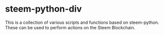 # steem-python-div
This is a collection of various scripts and functions based on steem-python.
These can be used to perform actions on the Steem Blockchain.
